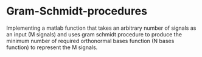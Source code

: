 # Gram-Schmidt-procedures
Implementing a matlab function that takes an arbitrary number of signals as an input (M signals) and uses gram schmidt procedure to produce the minimum number of required orthonormal bases function (N bases function) to represent the M signals.

